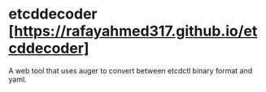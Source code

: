 # etcddecoder [https://rafayahmed317.github.io/etcddecoder]
A web tool that uses auger to convert between etcdctl binary format and yaml.

